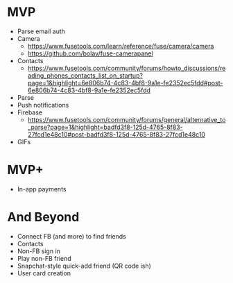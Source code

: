 # MVP

- Parse email auth
- Camera
  - https://www.fusetools.com/learn/reference/fuse/camera/camera
  - https://github.com/bolav/fuse-camerapanel
- Contacts
  - https://www.fusetools.com/community/forums/howto_discussions/reading_phones_contacts_list_on_startup?page=1&highlight=6e806b74-4c83-4bf8-9a1e-fe2352ec5fdd#post-6e806b74-4c83-4bf8-9a1e-fe2352ec5fdd
- Parse
- Push notifications
- Firebase
  - https://www.fusetools.com/community/forums/general/alternative_to_parse?page=1&highlight=badfd3f8-125d-4765-8f83-27fcd1e48c10#post-badfd3f8-125d-4765-8f83-27fcd1e48c10
- GIFs

# MVP+

- In-app payments

# And Beyond

- Connect FB (and more) to find friends
- Contacts
- Non-FB sign in
- Play non-FB friend
- Snapchat-style quick-add friend (QR code ish)
- User card creation
